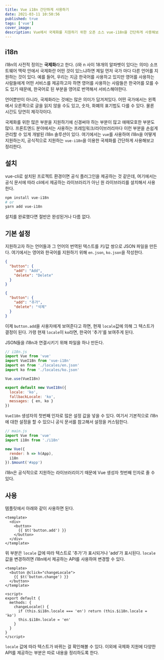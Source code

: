```yaml
---
title: Vue i18n 간단하게 사용하기
date: 2021-03-11 10:50:56
published: true
tags: ['vue']
cover_image:
description: Vue에서 국제화를 지원하기 위한 오픈 소스 vue-i18n을 간단하게 사용해보기
---
```


## i18n

i18n의 사전적 정의는 **국제화**라고 한다. (i와 n 사이 18개의 알파벳이 있다는 의미) 소프트웨어 맥락 안에서 국제화란 어떤 것이 있느냐하면 제일 먼저 국가 마다 다른 언어를 지원하는 것이 있다. 예를 들어, 우리는 지금 한국어를 사용하고 있지만 영어를 사용하는 사람들에게 어떤 서비스를 제공하고자 하면 영어를 사용하는 사람들은 한국어를 모를 수도 있기 때문에, 한국어로 된 부분을 영어로 번역해서 서비스해야한다.

언어뿐만이 아니라, 국제화라는 것에는 많은 의미가 담겨져있다. 어떤 국가에서는 왼쪽에서 오른쪽으로 글을 읽지 않을 수도 있고, 숫자, 화폐의 표기법도 다를 수 있다. 물론 시간도 당연히 제각각이다.

국제화를 위한 많은 부분을 지원하기에 신경써야 하는 부분이 많고 애매모호한 부분도 많다. 프론트엔드 분야에서는 사용하는 프레임워크/라이브러리마다 이런 부분을 손쉽게 관리할 수 있게 개발된 i18n 솔루션이 있다. 여기에서는 `vue`를 사용하여 i18n을 어떻게 지원하는지, 공식적으로 지원하는 `vue-i18n`을 이용한 국제화를 간단하게 사용해보고 정리한다.

## 설치

vue-cli로 설치된 프로젝트 환경이면 공식 플러그인을 제공하는 것 같은데, 여기에서는 공식 문서에 따라 cli에서 제공하는 라이브러리가 아닌 원 라이브러리를 설치해서 사용한다.

```sh
npm install vue-i18n
# or
yarn add vue-i18n
```

설치를 완료했다면 절반은 완성된거나 다름 없다.

## 기본 설정

지원하고자 하는 언어들과 그 언어의 번역된 텍스트를 키/값 쌍으로 JSON 파일을 만든다. 여기에서는 영어와 한국어를 지원하기 위해 `en.json`, `ko.json`을 작성한다.

```json
{
  "button": {
    "add": "Add",
    "delete": "Delete"
  }
}

{
  "button": {
    "add": "추가",
    "delete": "삭제"
  }
}
```

이제 `button.add`을 사용자에게 보여준다고 하면, 현재 `locale`값에 의해 그 텍스트가 결정이 된다. 가령 현재 `locale`이 `ko`라면, 한국어 '추가'를 보여주게 된다.

JSON들을 i18n과 연결시키기 위해 파일을 하나 만든다.

```js
// i18n.js
import Vue from 'vue'
import VueI18n from 'vue-i18n'
import en from './locales/en.json'
import ko from './locales/ko.json'

Vue.use(VueI18n)

export default new VueI18n({
  locale: 'ko',
  fallbackLocale: 'ko',
  messages: { en, ko }
})
```

`VueI18n` 생성자의 첫번째 인자로 많은 설정 값을 넣을 수 있다. 여기서 기본적으로 i18n에 대한 설정을 할 수 있으니 공식 문서를 참고해서 설정을 커스텀한다.

```js
// main.js
import Vue from 'vue'
import i18n from './i18n'

new Vue({
  render: h => h(App),
  i18n
}).$mount('#app')
```

i18n은 공식적으로 지원하는 라이브러리이기 때문에 Vue 생성자 첫번째 인자로 줄 수 있다.

## 사용

템플릿에서 아래와 같이 사용하면 된다.

```vue
<template>
  <div>
    <button>
      {{ $t('button.add') }}
    </button>
  </div>
</template>
```

위 부분은 `locale` 값에 따라 텍스트로 '추가'가 표시되거나 'add'가 표시된다. `locale` 값을 변경하려면 i18n에서 제공하는 API를 사용하여 변경할 수 있다.

```vue
<template>
  <button @click="changeLocale">
    {{ $t('button.change') }}
  </button>
</template>

<script>
export default {
  methods: {
    changeLocale() {
      if (this.$i18n.locale === 'en') return (this.$i18n.locale = 'ko')
      this.$i18n.locale = 'en'
    }
  }
}
</script>
```

`locale` 값에 따라 텍스트가 바뀌는 걸 확인해볼 수 있다. 이외에 국제화 지원에 다양한 API를 제공하는 부분은 따로 내용을 정리하도록 한다.
